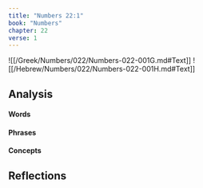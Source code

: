 ```yaml
---
title: "Numbers 22:1"
book: "Numbers"
chapter: 22
verse: 1
---
```

![[/Greek/Numbers/022/Numbers-022-001G.md#Text]]
![[/Hebrew/Numbers/022/Numbers-022-001H.md#Text]]

## Analysis

#### Words

#### Phrases

#### Concepts

## Reflections
